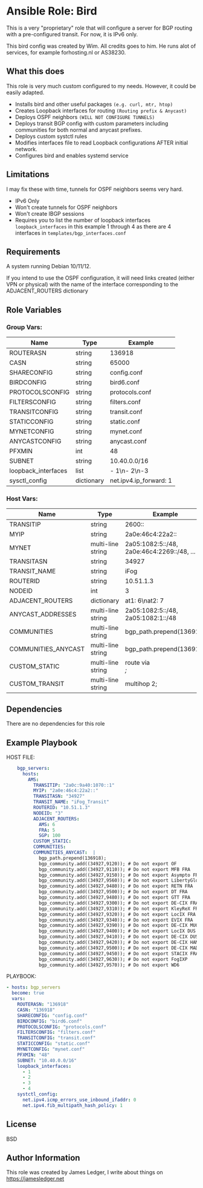 Ansible Role: Bird
=========

This is a very "proprietary" role that will configure a server for BGP routing with a pre-configured transit. For now, it is IPv6 only. 

This bird config was created by Wim. All credits goes to him. He runs alot of services, for example forhosting.nl or AS38230.

What this does
---------------

This role is very much custom configured to my needs. However, it could be easily adapted.

- Installs bird and other useful packages `(e.g. curl, mtr, htop)`
- Creates Loopback interfaces for routing `(Routing prefix & Anycast)`
- Deploys OSPF neighbors `(WILL NOT CONFIGURE TUNNELS)`
- Deploys transit BGP config with custom parameters including communities for both normal and anycast prefixes.
- Deploys custom systctl rules
- Modifies interfaces file to read Loopback configurations AFTER initial network.
- Configures bird and enables systemd service

Limitations
-----------

I may fix these with time, tunnels for OSPF neighbors seems very hard. 

- IPv6 Only
- Won't create tunnels for OSPF neighbors
- Won't create IBGP sessions
- Requires you to list the number of loopback interfaces `loopback_interfaces` in this example 1 through 4 as there are 4 interfaces in `templates/bgp_interfaces.conf`

Requirements
------------

A system running Debian 10/11/12. 

If you intend to use the OSPF configuration, it will need links created (either VPN or physical) with the name of the interface corresponding to the ADJACENT_ROUTERS dictionary

Role Variables
--------------

### Group Vars:

| Name           | Type    | Example           |
|----------------|---------|-------------------|
|ROUTERASN       | string  | 136918            |
|CASN            | string  | 65000             |
|SHARECONFIG     | string  | config.conf       |
|BIRDCONFIG      | string  | bird6.conf        |
|PROTOCOLSCONFIG | string  | protocols.conf    |
|FILTERSCONFIG   | string  | filters.conf      | 
|TRANSITCONFIG   | string  | transit.conf      |
|STATICCONFIG    | string  | static.conf       |
|MYNETCONFIG     | string  | mynet.conf        |
|ANYCASTCONFIG   | string  | anycast.conf
|PFXMIN          | int     | 48                |
|SUBNET          | string  | 10.40.0.0/16
|loopback_interfaces| list | - 1\n- 2\n-3      |
|sysctl_config   | dictionary| net.ipv4.ip_forward: 1|


### Host Vars:

| Name   | Type    |  Example    |
|--------|---------|-------------|
|TRANSITIP| string | 2600::      |
|MYIP    | string  | 2a0e:46c4:22a2::|
|MYNET   | multi-line string | 2a05:1082:5::/48, 2a0e:46c4:2269::/48, ... |
|TRANSITASN| string| 34927       |
|TRANSIT_NAME|string| iFog       |
|ROUTERID   | string | 10.51.1.3 |
|NODEID   | int     | 3          |
|ADJACENT_ROUTERS| dictionary|at1: 6\nat2: 7   |
|ANYCAST_ADDRESSES | multi-line string | 2a05:1082:5::/48, 2a05:1082:1::/48 |
|COMMUNITIES | multi-line string| bgp_path.prepend(136918)|
|COMMUNITIES_ANYCAST | multi-line string | bgp_path.prepend(136918)|
|CUSTOM_STATIC | multi-line string | route <prefix> via <address>;|
|CUSTOM_TRANSIT | multi-line string | multihop 2;|

Dependencies
------------

There are no dependencies for this role

Example Playbook
----------------

HOST FILE:
```yaml
    bgp_servers:
      hosts:
        AMS:
          TRANSITIP: "2a0c:9a40:1070::1"
          MYIP: "2a0e:46c4:22a2::"
          TRANSITASN: "34927"
          TRANSIT_NAME: "iFog_Transit"
          ROUTERID: "10.51.1.3"
          NODEID: "3"
          ADJACENT_ROUTERS:
            AMS: 6
            FRA: 5
            SGP: 100
          CUSTOM_STATIC: 
          COMMUNITIES: 
          COMMUNITIES_ANYCAST:  |
            bgp_path.prepend(136918);
            bgp_community.add((34927,9120)); # Do not export OF
            bgp_community.add((34927,9110)); # Do not export MFB FRA
            bgp_community.add((34927,9150)); # Do not export Asympto FRA
            bgp_community.add((34927,9560)); # Do not export LibertyGlobal
            bgp_community.add((34927,9480)); # Do not export RETN FRA
            bgp_community.add((34927,9500)); # Do not export DT FRA
            bgp_community.add((34927,9480)); # Do not export GTT FRA
            bgp_community.add((34927,9300)); # Do not export DE-CIX FRA
            bgp_community.add((34927,9310)); # Do not export KleyReX FRA
            bgp_community.add((34927,9320)); # Do not export LocIX FRA
            bgp_community.add((34927,9340)); # Do not export EVIX FRA
            bgp_community.add((34927,9390)); # Do not export DE-CIX MUC FRA
            bgp_community.add((34927,9400)); # Do not export LocIX DUS FRA
            bgp_community.add((34927,9410)); # Do not export DE-CIX DUS FRA
            bgp_community.add((34927,9420)); # Do not export DE-CIX HAM FRA
            bgp_community.add((34927,9500)); # Do not export DE-CIX MAD FRA
            bgp_community.add((34927,9450)); # Do not export STACIX FRA
            bgp_community.add((34927,9630)); # Do not export FogIXP
            bgp_community.add((34927,9570)); # Do not export WD6 
```

PLAYBOOK:
```yaml
- hosts: bgp_servers
  become: true
  vars:
    ROUTERASN: "136918"
    CASN: "136918"
    SHARECONFIG: "config.conf"
    BIRDCONFIG: "bird6.conf"
    PROTOCOLSCONFIG: "protocols.conf"
    FILTERSCONFIG: "filters.conf"
    TRANSITCONFIG: "transit.conf"
    STATICCONFIG: "static.conf"
    MYNETCONFIG: "mynet.conf"    
    PFXMIN: "48"
    SUBNET: "10.40.0.0/16"
    loopback_interfaces:
      - 1
      - 2
      - 3
      - 4
    systctl_config:
      net.ipv4.icmp_errors_use_inbound_ifaddr: 0
      net.ipv4.fib_multipath_hash_policy: 1
```

License
-------

BSD

Author Information
------------------

This role was created by James Ledger, I write about things on https://jamesledger.net